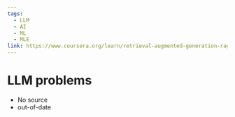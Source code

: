 ```yaml
---
tags:
  - LLM
  - AI
  - ML
  - MLE
link: https://www.coursera.org/learn/retrieval-augmented-generation-rag/
---
```

# LLM problems
- No source
- out-of-date
# 
